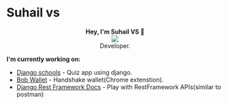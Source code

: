 # Suhail vs

<p align="center">
  <b>Hey, I'm Suhail VS 👋</b><br />
  <img src="https://handshake.org/images/landing/logo-dark.svg"> <br>Developer.
</p>


**I'm currently working on:**
* [Django schools](https://djangoschools.herokuapp.com/) - Quiz app using django.
* [Bob Wallet](https://github.com/sta-k/bob-extension) - Handshake wallet(Chrome extenstion).
* [Django Rest Framework Docs](https://github.com/suhailvs/django-rest-framework-docs) -  Play with RestFramework APIs(similar to postman)
<!--
**suhailvs/suhailvs** is a ✨ _special_ ✨ repository because its `README.md` (this file) appears on your GitHub profile.

Here are some ideas to get you started:

- 🔭 I’m currently working on ...
- 🌱 I’m currently learning ...
- 👯 I’m looking to collaborate on ...
- 🤔 I’m looking for help with ...
- 💬 Ask me about ...
- 📫 How to reach me: ...
- 😄 Pronouns: ...
- ⚡ Fun fact: ...
-->

